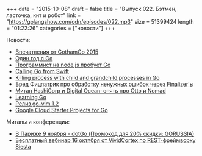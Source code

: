+++
date = "2015-10-08"
draft = false
title = "Выпуск 022. Бэтмен, ласточка, кит и робот"
link = "https://golangshow.com/cdn/episodes/022.mp3"
size = 51399424
length = "01:22:26"
categories = ["новости"]
+++

Новости:

* [Впечатления от GothamGo 2015](http://gothamgo.com)
* [Один год с Go](http://habrahabr.ru/post/268411/)
* [Программист на node.js пробует Go](http://antjanus.com/blog/web-development-tutorials/when-i-tried-out-go/)
* [Calling Go from Swift](https://medium.com/@rakyll/calling-go-from-swift-be88709942c3)
* [Killing process with child and grandchild processes in Go](http://varunksaini.com/posts/kiling-processes-in-go/)
* [Бред Фицпатрик про обработку ненужных ошибок через Finalizer'ы](http://play.golang.org/p/dqLnEbQFgn)
* [Митап HashiCorp и Digital Ocean: опять про Otto и Nomad](http://www.meetup.com/es/DigitalOcean_Community/events/225612112/)
* [Learning Go](https://medium.com/@mandrigin/learning-go-golang-47127a796323)
* [Релиз go-vim 1.2](https://github.com/fatih/vim-go/releases/tag/v1.2)
* [Google Cloud Starter Projects for Go](https://cloud.google.com/go/)

Митапы и конференции:

* [В Париже 9 ноября - dotGo (Промокод для 20% скидки: GORUSSIA)](https://dotgo2015.eventbrite.com/?discount=GORUSSIA)
* [Бесплатный вебинар 16 октября от VividCortex по REST-фреймворку Siesta](http://www.vividcortex.com/resources/webinars/siesta-go-framework/)
